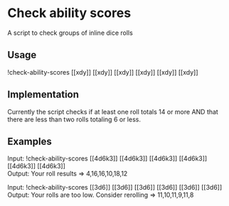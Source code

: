 # Check ability scores
A script to check groups of inline dice rolls

## Usage
!check-ability-scores [[xdy]] [[xdy]] [[xdy]] [[xdy]] [[xdy]] [[xdy]]

## Implementation
Currently the script checks if at least one roll totals 14 or more AND that there are less than two rolls totaling 6 or less.

## Examples
Input: !check-ability-scores [[4d6k3]] [[4d6k3]] [[4d6k3]] [[4d6k3]] [[4d6k3]] [[4d6k3]]\
Output: Your roll results => 4,16,16,10,18,12 

Input: !check-ability-scores [[3d6]] [[3d6]] [[3d6]] [[3d6]] [[3d6]] [[3d6]]\
Output: Your rolls are too low. Consider rerolling => 11,10,11,9,11,8
